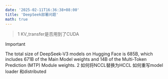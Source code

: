```yaml
---
date: '2025-02-11T16:36:38+08:00'
title: 'DeepSeek部署问题'
math: true
---
```

> 1 KV_transfer是否用到了CUDA

> [!important]
> The total size of DeepSeek-V3 models on Hugging Face is 685B, which includes 671B of the Main Model weights and 14B of the Multi-Token Prediction (MTP) Module weights.
> 2 如何将NCCL替换为HCCL
> 如何重写model loader 和distributed

